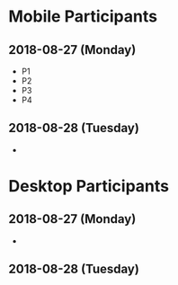# Mobile Participants

## 2018-08-27 (Monday)
- P1
- P2
- P3
- P4

## 2018-08-28 (Tuesday)
- 

# Desktop Participants

## 2018-08-27 (Monday)
- 

## 2018-08-28 (Tuesday)
